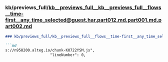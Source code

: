 ### kb/previews_full/kb__previews_full__kb__previews_full__flows__time-first__any_time_selected@guest.har.part012.md.part001.md.part002.md

```md
### kb/previews_full/kb__previews_full__flows__time-first__any_time_selected@guest.har.part012.md.part001.md (part 002)

```md
s://n958200.alteg.io/chunk-KO722YSM.js",
                    "lineNumber": 0,
                   
```

```

```
